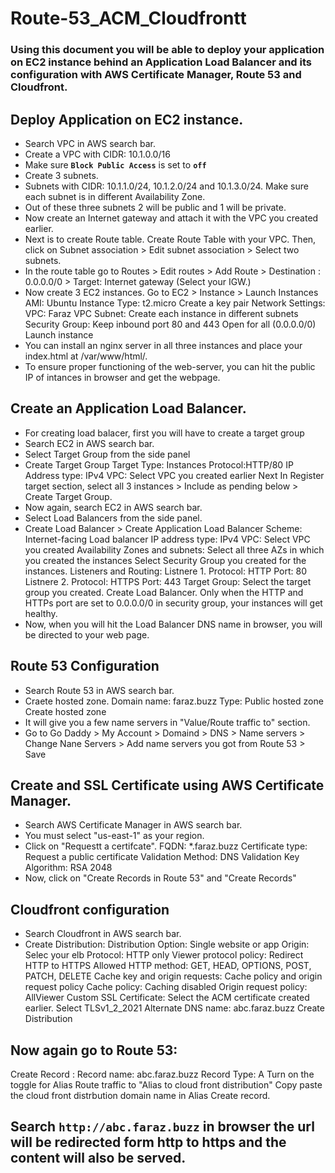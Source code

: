 # Route-53_ACM_Cloudfrontt
### Using this document you will be able to deploy your application on EC2 instance behind an Application Load Balancer and its configuration with AWS Certificate Manager, Route 53 and Cloudfront.

## Deploy Application on EC2 instance. 
- Search VPC in AWS search bar.
- Create a VPC with CIDR: 10.1.0.0/16
- Make sure **`Block Public Access`** is set to **`off`** 
- Create 3 subnets.
- Subnets with CIDR: 10.1.1.0/24, 10.1.2.0/24 and 10.1.3.0/24. Make sure each subnet is in different Availability Zone.
- Out of these three subnets 2 will be public and 1 will be private.
- Now create an Internet gateway and attach it with the VPC you created earlier.
- Next is to create Route table. Create Route Table with your VPC. Then, click on Subnet association > Edit subnet association > Select two subnets.
- In the route table go to Routes > Edit routes > Add Route > Destination : 0.0.0.0/0 > Target: Internet gateway (Select your IGW.)
- Now create 3 EC2 instances. Go to EC2 > Instance > Launch Instances 
AMI: Ubuntu
Instance Type: t2.micro
Create a key pair
Network Settings:
VPC: Faraz VPC
Subnet: Create each instance in different subnets
Security Group: Keep inbound port 80 and 443 Open for all (0.0.0.0/0)
Launch instance
- You can install an nginx server in all three instances and place your index.html at /var/www/html/.
- To ensure proper functioning of the web-server, you can hit the public IP of intances in browser and get the webpage.

## Create an Application Load Balancer.
- For creating load balacer, first you will have to create a target group
- Search EC2 in AWS search bar.
- Select Target Group from the side panel
- Create Target Group 
Target Type: Instances
Protocol:HTTP/80
IP Address type: IPv4
VPC: Select VPC you created earlier
Next
In Register target section, select all 3 instances > Include as pending below > Create Target Group.
- Now again, search EC2 in AWS search bar.
- Select Load Balancers from the side panel. 
- Create Load Balancer > Create Application Load Balancer
Scheme: Internet-facing
Load balancer IP address type: IPv4
VPC: Select VPC you created
Availability Zones and subnets: Select all three AZs in which you created the instances
Select Security Group you created for the instances.
Listeners and Routing: 
Listnere 1. 
Protocol: HTTP
Port: 80
Listnere 2. 
Protocol: HTTPS
Port: 443
Target Group: Select the target group you created.
Create Load Balancer.
Only when the HTTP and HTTPs port are set to 0.0.0.0/0 in security group, your instances will get healthy.
- Now, when you will hit the Load Balancer DNS name in browser, you will be directed to your web page.

## Route 53 Configuration 
- Search Route 53 in AWS search bar.
- Craete hosted zone.
Domain name: faraz.buzz
Type: Public hosted zone
Create hosted zone
- It will give you a few name servers in "Value/Route traffic to" section.
- Go to Go Daddy > My Account > Domaind > DNS > Name servers > Change Nane Servers > Add name servers you got from Route 53 > Save 

## Create and SSL Certificate using AWS Certificate Manager.
- Search AWS Certificate Manager in AWS search bar.
- You must select "us-east-1" as your region.
- Click on "Requestt a certifcate".
FQDN: *.faraz.buzz
Certificate type: Request a public certificate
Validation Method: DNS Validation
Key Algorithm: RSA 2048
- Now, click on "Create Records in Route 53" and "Create Records"

## Cloudfront configuration
- Search Cloudfront in AWS search bar.
- Create Distribution:
Distribution Option: Single website or app
Origin: Selec your elb
Protocol: HTTP only
Viewer protocol policy: Redirect HTTP to HTTPS
Allowed HTTP method: GET, HEAD, OPTIONS, POST, PATCH, DELETE
Cache key and origin requests: Cache policy and origin request policy 
Cache policy: Caching disabled
Origin request policy: AllViewer
Custom SSL Certificate: Select the ACM certificate created earlier.
Select TLSv1_2_2021
Alternate DNS name: abc.faraz.buzz
Create Distribution

## Now again go to Route 53:
Create Record :
Record name: abc.faraz.buzz
Record Type: A
Turn on the toggle for Alias
Route traffic to "Alias to cloud front distribution"
Copy paste the cloud front distrbution domain name in Alias
Create record.

## Search **`http://abc.faraz.buzz`** in browser the url will be redirected form http to https and the content will also be served.
